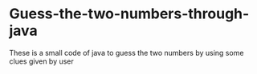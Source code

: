 # Guess-the-two-numbers-through-java
These is a small code of java to guess the two numbers by using some clues given by user

